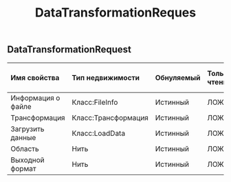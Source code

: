 ﻿---
title: DataTransformationReques
second_title: Aspose.Cells Cloud Documen
type: docs
url: /ru/specification/model/datatransformationrequest/
description: "Aspose.Cells Спецификация облачной модели: DataTransformationRequest. Легко обрабатывайте Excel и другие документы электронных таблиц с помощью таких функций, как открытие, создание, редактирование, разделение, слияние, сравнение и преобразование."
kwords: Excel, Office, электронная таблица, Cloud REST API, DataTransformationRequest
weight: 50
---
## **DataTransformationRequest**

 

| Имя свойства| Тип недвижимости| Обнуляемый| Только чтение| Значение по умолчанию| Описание|
|:- |:- |:- |:- |:- |:- |
| Информация о файле| Класс:FileInfo| Истинный| ЛОЖЬ|||
| Трансформация| Класс:Трансформация| Истинный| ЛОЖЬ|||
| Загрузить данные| Класс:LoadData| Истинный| ЛОЖЬ|||
| Область| Нить| Истинный| ЛОЖЬ|||
| Выходной формат| Нить| Истинный| ЛОЖЬ|||

